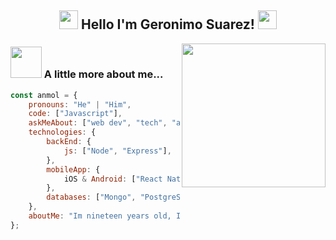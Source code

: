 <div align='center'>
<h2> <img src="https://i.pinimg.com/originals/39/b5/f9/39b5f9dbd213cf405c6cc973aada6d99.gif" width="30"/> Hello I'm Geronimo Suarez! <img src="https://media.giphy.com/media/WUlplcMpOCEmTGBtBW/giphy.gif" width="30"/></h2>
</div>
<img align='right' src="https://octodex.github.com/images/Professortocat_v2.png" width="230"/>

### <img src="https://media.giphy.com/media/VgCDAzcKvsR6OM0uWg/giphy.gif" width="50"> A little more about me...  

```javascript
const anmol = {
    pronouns: "He" | "Him",
    code: ["Javascript"],
    askMeAbout: ["web dev", "tech", "app dev", "music"],
    technologies: {
        backEnd: {
            js: ["Node", "Express"],
        },
        mobileApp: {
            iOS & Android: ["React Native"]
        },
        databases: ["Mongo", "PostgreSQL"],
    },
    aboutMe: "Im nineteen years old, I do music in my spare time, I love teaching and I would like to develop the ability to negotiate"
};
```
